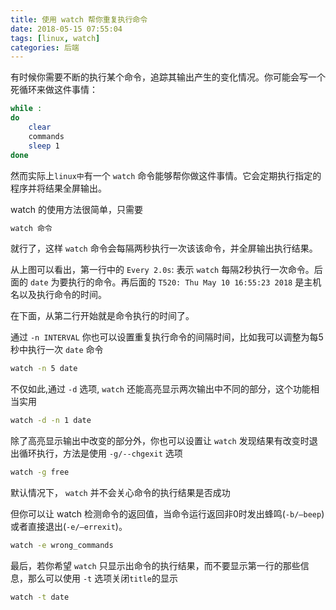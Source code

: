 ```yaml
---
title: 使用 watch 帮你重复执行命令
date: 2018-05-15 07:55:04
tags: [linux, watch]
categories: 后端
---
```


有时候你需要不断的执行某个命令，追踪其输出产生的变化情况。你可能会写一个死循环来做这件事情：

<!--more-->

~~~bash
while :
do
    clear
    commands
    sleep 1
done
~~~

然而实际上`linux中`有一个 `watch` 命令能够帮你做这件事情。它会定期执行指定的程序并将结果全屏输出。

watch 的使用方法很简单，只需要

~~~bash
watch 命令
~~~

就行了，这样 `watch` 命令会每隔两秒执行一次该该命令，并全屏输出执行结果。

从上图可以看出，第一行中的 `Every 2.0s`: 表示 `watch` 每隔2秒执行一次命令。后面的 `date` 为要执行的命令。再后面的 `T520: Thu May 10 16:55:23 2018` 是主机名以及执行命令的时间。

在下面，从第二行开始就是命令执行的时间了。

通过 `-n INTERVAL` 你也可以设置重复执行命令的间隔时间，比如我可以调整为每5秒中执行一次 `date` 命令

~~~bash
watch -n 5 date
~~~

不仅如此,通过 `-d` 选项, `watch` 还能高亮显示两次输出中不同的部分，这个功能相当实用

~~~bash
watch -d -n 1 date
~~~

除了高亮显示输出中改变的部分外，你也可以设置让 `watch` 发现结果有改变时退出循环执行，方法是使用 `-g/--chgexit` 选项

~~~bash
watch -g free
~~~

默认情况下， `watch` 并不会关心命令的执行结果是否成功

但你可以让 watch 检测命令的返回值，当命令运行返回非0时发出蜂鸣(`-b/–beep`)或者直接退出(`-e/–errexit`)。

~~~bash
watch -e wrong_commands
~~~

最后，若你希望 `watch` 只显示出命令的执行结果，而不要显示第一行的那些信息，那么可以使用 `-t` 选项关闭`title`的显示

~~~bash
watch -t date
~~~
